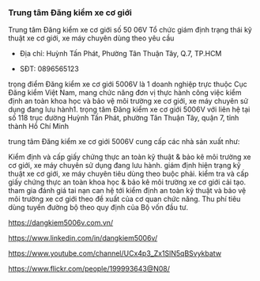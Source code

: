 ### Trung tâm Đăng kiểm xe cơ giới

Trung tâm Đăng kiểm xe cơ giới số 50 06V Tổ chức giám định trạng thái kỹ thuật xe cơ giới, xe máy chuyên dùng theo yêu cầu

- Địa chỉ: Huỳnh Tấn Phát, Phường Tân Thuận Tây, Q.7, TP.HCM

- SĐT: 0896565123

trọng điểm Đăng kiểm xe cơ giới 5006V là 1 doanh nghiệp trực thuộc Cục Đăng kiểm Việt Nam, mang chức năng đơn vị thực hành công việc kiểm định an toàn khoa học và bảo vệ môi trường xe cơ giới, xe máy chuyên sử dụng đang lưu hành1. trọng tâm Đăng kiểm xe cơ giới 5006V với liên hệ tại số 118 trục đường Huỳnh Tấn Phát, phường Tân Thuận Tây, quận 7, tỉnh thành Hồ Chí Minh

trung tâm Đăng kiểm xe cơ giới 5006V cung cấp các nhà sản xuất như:

Kiểm định và cấp giấy chứng thực an toàn kỹ thuật & bảo kê môi trường xe cơ giới, xe máy chuyên sử dụng đang lưu hành.
giám định hiện trạng kỹ thuật xe cơ giới, xe máy chuyên tiêu dùng theo buộc phải.
kiểm tra và cấp giấy chứng thực an toàn khoa học & bảo kê môi trường xe cơ giới cải tạo.
tham gia đánh giá tai nạn can hệ tới kiểm định an toàn kỹ thuật và bảo vệ môi trường xe cơ giới theo đề xuất của cơ quan chức năng.
Thu phí tiêu dùng tuyến đường bộ theo quy định của Bộ vốn đầu tư.

https://dangkiem5006v.com.vn/

https://www.linkedin.com/in/dangkiem5006v/

https://www.youtube.com/channel/UCx4p3_Zx1SlN5qBSvykbatw

https://www.flickr.com/people/199993643@N08/
